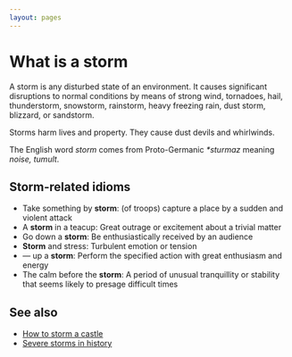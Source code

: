 ```yaml
---
layout: pages
---
```


# What is a storm

A storm is any disturbed state of an environment. It causes significant disruptions to normal conditions by means of strong wind, tornadoes, hail, thunderstorm, snowstorm, rainstorm, heavy freezing rain, dust storm, blizzard, or sandstorm.

Storms harm lives and property. They cause dust devils and whirlwinds.

The English word _storm_ comes from Proto-Germanic _*sturmaz_ meaning _noise, tumult_.

## Storm-related idioms

-  Take something by **storm**: (of troops) capture a place by a sudden and violent attack
-  A **storm** in a teacup: Great outrage or excitement about a trivial matter
-  Go down a **storm**: Be enthusiastically received by an audience
-  **Storm** and stress: Turbulent emotion or tension
-  — up a **storm**: Perform the specified action with great enthusiasm and energy
-  The calm before the **storm**: A period of unusual tranquillity or stability that seems likely to presage difficult times

## See also

-  [How to storm a castle](storm_task.md)
-  [Severe storms in history](storm_reference.md)
